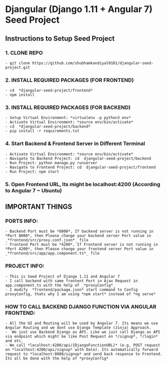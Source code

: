 # Djangular (Django 1.11 + Angular 7) Seed Project

## Instructions to Setup Seed Project

### 1. CLONE REPO
	- git clone https://github.com/shubhamkandiyal0101/djangular-seed-project.git

### 2. INSTALL REQUIRED PACKAGES (FOR FRONTEND)
	- cd  *djangular-seed-project/frontend*
	- npm install

### 3. INSTALL REQUIRED PACKAGES (FOR BACKEND)
	- Setup Virtual Environment: *virtualenv -p python3 env*
	- Activate Virtual Environment: *source env/bin/activate*
	- cd  *djangular-seed-project/backend*
	- pip install -r requirements.txt

### 4. Start Backend & Frontend Server in Different Terminal
	- Activate Virtual Environment: *source env/bin/activate*
	- Navigate to Backend Project: cd  djangular-seed-project/backend
	- Run Project: python manage.py runserver
	- Navigate to Frontend Project: cd  djangular-seed-project/frontend
	- Run Project: npm start

### 5. Open Frontend URL, Its might be localhost:4200 (According to Angular 7 ~ Ubuntu)


## IMPORTANT THINGS

### PORTS INFO:
	- Backend Port must be *8000*, If backend server is not running in *Port 8000*, then Please change your backend server Port value in _*frontend/src/proxy.conf.json*_ file
	- Frontend Port must be *4200*, If Frontend server is not running in *Port 4200*, then Please change your frontend server Port value in _*frontend/src/app/app.component.ts*_ file

### PROJECT INFO:
	- This is Seed Project of Django 1.11 and Angular 7
	- I call backend with same frontent Port in Ajax Request in app.component.ts with the help of _*proxyConfig*_
	- I modify  *frontend/package.json* start command to Config proxyConfig, thats why I am using *npm start* instead of *ng serve*

### HOW TO CALL BACKEND DJANGO FUNCTION VIA ANGULAR FRONTEND:
	- All the UI and Routing will be used by Angular 7. Its means we use Angular Routing and we dont use Django Template (Jinja) Approach.
	-  We just use Backend Django as API. Like we just call Django as API via endpoint which might be like Post Request on */signup*, */login* and etc.
	- We call *localhost:4200/api/{DjangoFunctionURL}* (e.g, POST request on *localhost:4200/api/signup* with Data). Its automatically forward request to *localhost:8000/signup* and send back response to Frontend. Its all be done with the help of *proxyConfig*


